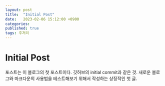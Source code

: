 ```yaml
---
layout: post
title:  "Initial Post"
date:   2023-02-06 15:12:00 +0900
categories: 
published: true
tags: 주저리
---
```

# Initial Post
포스트는 이 블로그의 첫 포스트이다.
깃허브의 initial commit과 같은 것.
새로운 블로그와 마크다운의 사용법을 테스트해보기 위해서 작성하는 상징적인 첫 글.